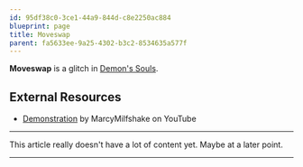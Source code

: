 ```yaml
---
id: 95df38c0-3ce1-44a9-844d-c8e2250ac884
blueprint: page
title: Moveswap
parent: fa5633ee-9a25-4302-b3c2-8534635a577f
---
```

**Moveswap** is a glitch in [Demon's Souls](/demonssouls).

## External Resources

- [Demonstration](//www.youtube.com/watch?v=8KDz3SoF3OY) by MarcyMilfshake on YouTube

---

This article really doesn't have a lot of content yet. Maybe at a later point.

---

